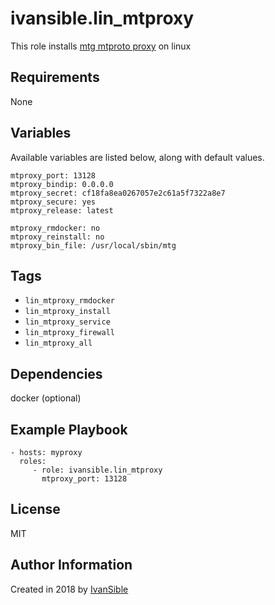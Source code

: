 # ivansible.lin_mtproxy

This role installs [mtg mtproto proxy](https://github.com/9seconds/mtg) on linux


## Requirements

None


## Variables

Available variables are listed below, along with default values.

    mtproxy_port: 13128
    mtproxy_bindip: 0.0.0.0
    mtproxy_secret: cf18fa8ea0267057e2c61a5f7322a8e7
    mtproxy_secure: yes
    mtproxy_release: latest

    mtproxy_rmdocker: no
    mtproxy_reinstall: no
    mtproxy_bin_file: /usr/local/sbin/mtg


## Tags

- `lin_mtproxy_rmdocker`
- `lin_mtproxy_install`
- `lin_mtproxy_service`
- `lin_mtproxy_firewall`
- `lin_mtproxy_all`


## Dependencies

docker (optional)


## Example Playbook

    - hosts: myproxy
      roles:
         - role: ivansible.lin_mtproxy
           mtproxy_port: 13128


## License

MIT

## Author Information

Created in 2018 by [IvanSible](https://github.com/ivansible)
